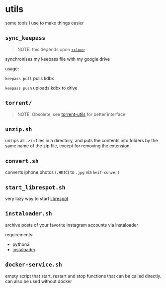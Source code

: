 # utils

some tools I use to make things easier

## `sync_keepass`

> NOTE: this depends upon [`rclone`](https://rclone.org/)

synchronises my keepass file with my google drive

usage:

`keepass pull`
    pulls kdbx

`keepass push`
    uploads kdbx to drive

## `torrent/`

> NOTE: Obsolete, see [torrent-utils](https://github.com/youngtrashbag/torrent-utils) for better interface

## `unzip.sh`

unzips all `.zip` files in a directory, and puts the contents into folders by the same name of the zip file,
except for removing the extension

## `convert.sh`

converts iphone photos (`.HEIC`) to `.jpg` via `heif-convert`

## `start_librespot.sh`

very lazy way to start [librespot](https://github.com/librespot-org/librespot)

## `instaloader.sh`

archive posts of your favorite instagram accounts via instaloader

requirements:

- python3
- [instaloader](https://github.com/instaloader/instaloader)

## `docker-service.sh`

empty script that start, restart and stop functions that can be called directly.
can also be used without docker
